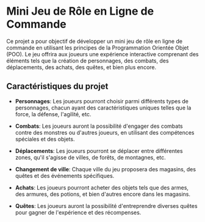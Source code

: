 # Mini Jeu de Rôle en Ligne de Commande

Ce projet a pour objectif de développer un mini jeu de rôle en ligne de commande en utilisant les principes de la Programmation Orientée Objet (POO). Le jeu offrira aux joueurs une expérience interactive comprenant des éléments tels que la création de personnages, des combats, des déplacements, des achats, des quêtes, et bien plus encore.

## Caractéristiques du projet

- **Personnages**: Les joueurs pourront choisir parmi différents types de personnages, chacun ayant des caractéristiques uniques telles que la force, la défense, l'agilité, etc.

- **Combats**: Les joueurs auront la possibilité d'engager des combats contre des monstres ou d'autres joueurs, en utilisant des compétences spéciales et des objets.

- **Déplacements**: Les joueurs pourront se déplacer entre différentes zones, qu'il s'agisse de villes, de forêts, de montagnes, etc.

- **Changement de ville**: Chaque ville du jeu proposera des magasins, des quêtes et des événements spécifiques.

- **Achats**: Les joueurs pourront acheter des objets tels que des armes, des armures, des potions, et bien d'autres encore dans les magasins.

- **Quêtes**: Les joueurs auront la possibilité d'entreprendre diverses quêtes pour gagner de l'expérience et des récompenses.
